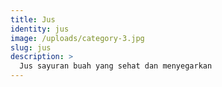 ```yaml
---
title: Jus
identity: jus
image: /uploads/category-3.jpg
slug: jus
description: >
  Jus sayuran buah yang sehat dan menyegarkan
---
```

